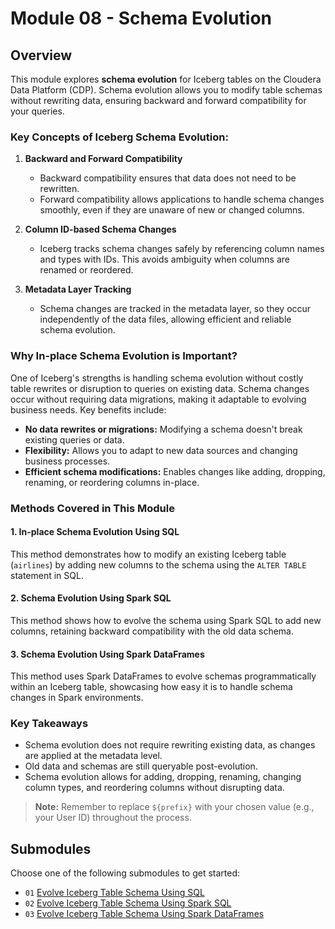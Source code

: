 # Module 08 - Schema Evolution

## Overview

This module explores **schema evolution** for Iceberg tables on the Cloudera Data Platform (CDP). Schema evolution allows you to modify table schemas without rewriting data, ensuring backward and forward compatibility for your queries.

### Key Concepts of Iceberg Schema Evolution:

1. **Backward and Forward Compatibility**
   - Backward compatibility ensures that data does not need to be rewritten.
   - Forward compatibility allows applications to handle schema changes smoothly, even if they are unaware of new or changed columns.

2. **Column ID-based Schema Changes**
   - Iceberg tracks schema changes safely by referencing column names and types with IDs. This avoids ambiguity when columns are renamed or reordered.

3. **Metadata Layer Tracking**
   - Schema changes are tracked in the metadata layer, so they occur independently of the data files, allowing efficient and reliable schema evolution.

### Why In-place Schema Evolution is Important?

One of Iceberg's strengths is handling schema evolution without costly table rewrites or disruption to queries on existing data. Schema changes occur without requiring data migrations, making it adaptable to evolving business needs. Key benefits include:

- **No data rewrites or migrations:** Modifying a schema doesn't break existing queries or data.
- **Flexibility:** Allows you to adapt to new data sources and changing business processes.
- **Efficient schema modifications:** Enables changes like adding, dropping, renaming, or reordering columns in-place.

### Methods Covered in This Module

#### 1. In-place Schema Evolution Using SQL

This method demonstrates how to modify an existing Iceberg table (`airlines`) by adding new columns to the schema using the `ALTER TABLE` statement in SQL.

#### 2. Schema Evolution Using Spark SQL

This method shows how to evolve the schema using Spark SQL to add new columns, retaining backward compatibility with the old data schema.

#### 3. Schema Evolution Using Spark DataFrames

This method uses Spark DataFrames to evolve schemas programmatically within an Iceberg table, showcasing how easy it is to handle schema changes in Spark environments.

### Key Takeaways

- Schema evolution does not require rewriting existing data, as changes are applied at the metadata level.
- Old data and schemas are still queryable post-evolution.
- Schema evolution allows for adding, dropping, renaming, changing column types, and reordering columns without disrupting data.

> **Note:** Remember to replace `${prefix}` with your chosen value (e.g., your User ID) throughout the process.

## Submodules

Choose one of the following submodules to get started:

- `01` [Evolve Iceberg Table Schema Using SQL](SchemaEvolution_SQL.md)
- `02` [Evolve Iceberg Table Schema Using Spark SQL](SchemaEvolution_SparkSQL.md)
- `03` [Evolve Iceberg Table Schema Using Spark DataFrames](SchemaEvolution_SparkDF.md)
